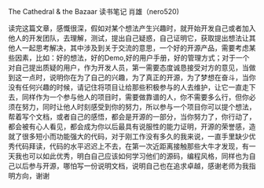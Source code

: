 The Cathedral & the Bazaar
读书笔记
肖雄（nero520)

读完这篇文章，感慨很深，假如对某个想法产生兴趣时，就开始开发自己或者加入他人的开发团队，去理解，测试，提出自己疑惑，自己证明它，获取提出想法让其他人一起思考解决，其中涉及到关于交流的意思，一个好的开源产品，需要考虑某些因素，比如：好的想法，好的Demo,好的用户手册，好的管理方式；对于一个对自己提出质疑的用户，作为开发人员，第一需要态度诚恳接受对方的意见，当做到这一点时，说明你在为了自己的兴趣，为了真正的开源，为了梦想在奋斗，当你没有任何兴趣的时候，请记住将项目让给那些积极参与的人去维护，让它一直走下去，同样作为一个参与他人的项目时，需要做靠谱的人，你不需要多么行，但你必须在努力，同时让他人时刻感受到你的努力，所以参与一个项目你可以提个想法，帮着写个文档，或者自己的感悟，都会是开源的一部分，当你努力了，你行动了，都会被有心人看见，都会成为你以后最具有说服性的能力证明，开源的荣誉感，造就了很多短小而功能强大的代码，对于刚工作没有多久的我来说，一直手里缺少优秀代码拜读，代码的水平迟迟上不去，在第一次近距离接触那些大牛才发现，有一天我也可以如此优秀，明白自己应该如何学习他们的源码，编程风格，同样也为自己以后参与开源，哪怕写一份说明文档，说明自己也在追求卓越，感谢老师为我指明方向，谢谢
